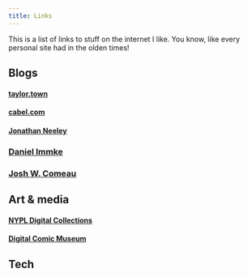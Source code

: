 ```yaml
---
title: Links
---
```


This is a list of links to stuff on the internet I like. You know, like every personal site had in the olden times!

## Blogs

#### [taylor.town](https://taylor.town)

#### [cabel.com](https://cabel.com)

#### [Jonathan Neeley](https://jonathanneeley.substack.com/)

### [Daniel Immke](https://daniel.do/)

### [Josh W. Comeau](https://www.joshwcomeau.com/)
  
## Art & media

#### [NYPL Digital Collections](https://digitalcollections.nypl.org/)

#### [Digital Comic Museum](https://digitalcomicmuseum.com/)

## Tech